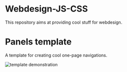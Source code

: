 # Webdesign-JS-CSS
This repository aims at providing cool stuff for webdesign.

# Panels template

A template for creating cool one-page navigations.

![template demonstration](https://media.giphy.com/media/57YmxUZ1CQQF6qIsnI/giphy.gif)